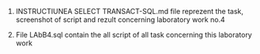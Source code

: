 1. INSTRUCTIUNEA SELECT TRANSACT-SQL.md file reprezent the task, screenshot of script and rezult concerning laboratory work no.4

2. File LAbB4.sql contain the all script of all task concerning this laboratory work
